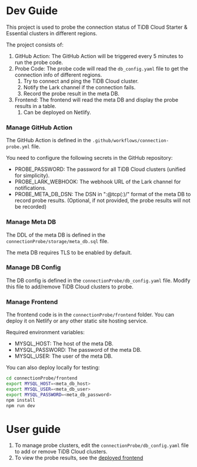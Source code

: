 # Dev Guide

This project is used to probe the connection status of TiDB Cloud Starter & Essential clusters in different regions.

The project consists of:
1. GitHub Action: The GitHub Action will be triggered every 5 minutes to run the probe code.
2. Probe Code: The probe code will read the `db_config.yaml` file to get the connection info of different regions.
   1. Try to connect and ping the TiDB Cloud cluster.
   2. Notify the Lark channel if the connection fails.
   3. Record the probe result in the meta DB.
3. Frontend: The frontend will read the meta DB and display the probe results in a table.
   1. Can be deployed on Netlify.

### Manage GitHub Action

The GitHub Action is defined in the `.github/workflows/connection-probe.yml` file.

You need to configure the following secrets in the GitHub repository:
- PROBE_PASSWORD: The password for all TiDB Cloud clusters (unified for simplicity).
- PROBE_LARK_WEBHOOK: The webhook URL of the Lark channel for notifications.
- PROBE_META_DB_DSN: The DSN in "<user>:<PASSWORD>@tcp(<host>:<port>)/<db>" format of the meta DB to record probe results. (Optional, if not provided, the probe results will not be recorded)

### Manage Meta DB

The DDL of the meta DB is defined in the `connectionProbe/storage/meta_db.sql` file.

The meta DB requires TLS to be enabled by default.

### Manage DB Config

The DB config is defined in the `connectionProbe/db_config.yaml` file. Modify this file to add/remove TiDB Cloud clusters to probe.

### Manage Frontend

The frontend code is in the `connectionProbe/frontend` folder. You can deploy it on Netlify or any other static site hosting service.

Required environment variables:
- MYSQL_HOST: The host of the meta DB.
- MYSQL_PASSWORD: The password of the meta DB.
- MYSQL_USER: The user of the meta DB.

You can also deploy locally for testing:
```bash
cd connectionProbe/frontend
export MYSQL_HOST=<meta_db_host>
export MYSQL_USER=<meta_db_user>
export MYSQL_PASSWORD=<meta_db_password>
npm install
npm run dev
```


# User guide

1. To manage probe clusters, edit the `connectionProbe/db_config.yaml` file to add or remove TiDB Cloud clusters.
2. To view the probe results, see the [deployed frontend](https://tidbcloud-connection-probe.netlify.app/)